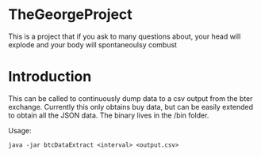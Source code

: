 TheGeorgeProject
================

This is a project that if you ask to many questions about, your head will explode and your body will spontaneoulsy combust

Introduction
============

This can be called to continuously dump data to a csv output from the bter exchange.  Currently this only obtains buy data,
but can be easily extended to obtain all the JSON data. The binary lives in the /bin folder.

Usage:

`java -jar btcDataExtract <interval> <output.csv>`
